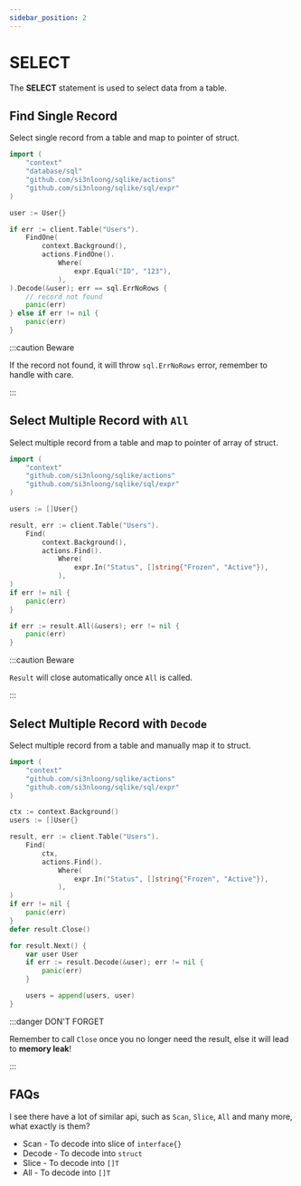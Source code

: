 ```yaml
---
sidebar_position: 2
---
```


# SELECT

The **SELECT** statement is used to select data from a table.

## Find Single Record

Select single record from a table and map to pointer of struct.

```go
import (
    "context"
    "database/sql"
    "github.com/si3nloong/sqlike/actions"
    "github.com/si3nloong/sqlike/sql/expr"
)

user := User{}

if err := client.Table("Users").
    FindOne(
        context.Background(),
        actions.FindOne().
            Where(
                expr.Equal("ID", "123"),
            ),
).Decode(&user); err == sql.ErrNoRows {
    // record not found
    panic(err)
} else if err != nil {
    panic(err)
}
```

:::caution Beware

If the record not found, it will throw `sql.ErrNoRows` error, remember to handle with care.

:::

## Select Multiple Record with `All`

Select multiple record from a table and map to pointer of array of struct.

```go
import (
    "context"
    "github.com/si3nloong/sqlike/actions"
    "github.com/si3nloong/sqlike/sql/expr"
)

users := []User{}

result, err := client.Table("Users").
    Find(
        context.Background(),
        actions.Find().
            Where(
                expr.In("Status", []string{"Frozen", "Active"}),
            ),
)
if err != nil {
    panic(err)
}

if err := result.All(&users); err != nil {
    panic(err)
}
```

:::caution Beware

`Result` will close automatically once `All` is called.

:::

## Select Multiple Record with `Decode`

Select multiple record from a table and manually map it to struct.

```go
import (
    "context"
    "github.com/si3nloong/sqlike/actions"
    "github.com/si3nloong/sqlike/sql/expr"
)

ctx := context.Background()
users := []User{}

result, err := client.Table("Users").
    Find(
        ctx,
        actions.Find().
            Where(
                expr.In("Status", []string{"Frozen", "Active"}),
            ),
)
if err != nil {
    panic(err)
}
defer result.Close()

for result.Next() {
    var user User
    if err := result.Decode(&user); err != nil {
        panic(err)
    }

    users = append(users, user)
}
```

:::danger DON'T FORGET

Remember to call `Close` once you no longer need the result, else it will lead to **memory leak**!

:::

## FAQs

I see there have a lot of similar api, such as `Scan`, `Slice`, `All` and many more, what exactly is them?

- Scan - To decode into slice of `interface{}`
- Decode - To decode into `struct`
- Slice - To decode into `[]T`
- All - To decode into `[]T`
